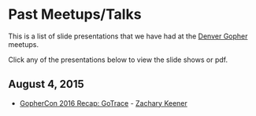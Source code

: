 Past Meetups/Talks
================

This is a list of slide presentations that we have had at the [Denver Gopher](http://www.meetup.com/Denver-Go-Language-User-Group/) meetups.

Click any of the presentations below to view the slide shows or pdf.

August 4, 2015
--------------
* [GopherCon 2016 Recap: GoTrace](http://go-talks.appspot.com/github.com/AustinGophers/talks/blob/master/2016-08/gotrace.slide) - [Zachary Keener](https://github.com/falafelizer)

